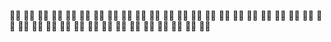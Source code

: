 🤣🤣
🤣🤣
🤣🤣
🤣🤣
🤣🤣
🤣🤣
🤣🤣
🤣🤣
🤣🤣
🤣🤣
🤣🤣
🤣🤣
🤣🤣
🤣🤣
🤣🤣
🤣🤣
🤣🤣
🤣🤣
🤣🤣
🤣🤣
🤣🤣
🤣🤣
🤣🤣
🤣🤣
🤣🤣
🤣🤣
🤣🤣
🤣🤣
🤣🤣
🤣🤣
🤣🤣
🤣🤣
🤣🤣
🤣🤣
🤣🤣
🤣🤣
🤣🤣

<!---
joaopaulofish/joaopaulofish is a ✨ special ✨ repository because its `README.md` (this file) appears on your GitHub profile.
You can click the Preview link to take a look at your changes.
--->
